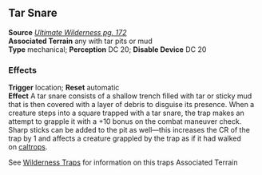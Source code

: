 ## Tar Snare

**Source** [_Ultimate Wilderness pg. 172_](http://paizo.com/products/btpy9ujo)  
**Associated Terrain** any with tar pits or mud  
**Type** mechanical; **Perception** DC 20; **Disable Device** DC 20

### Effects

**Trigger** location; **Reset** automatic  
**Effect** A tar snare consists of a shallow trench filled with tar or sticky mud that is then covered with a layer of debris to disguise its presence. When a creature steps into a square trapped with a tar snare, the trap makes an attempt to grapple it with a +10 bonus on the combat maneuver check. Sharp sticks can be added to the pit as well—this increases the CR of the trap by 1 and affects a creature grappled by the trap as if it had walked on [caltrops](https://www.aonprd.com/EquipmentMiscDisplay.aspx?ItemName=Caltrops).  
  
See [Wilderness Traps](https://www.aonprd.com/Rules.aspx?Name=Wilderness%20Traps&Category=Traps) for information on this traps Associated Terrain